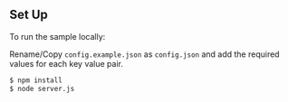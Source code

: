 ## Set Up

To run the sample locally:

Rename/Copy `config.example.json` as `config.json` and add the required values for each key value pair.

```bash
$ npm install
$ node server.js
```
